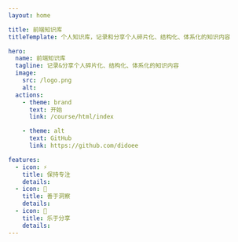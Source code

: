 ```yaml
---
layout: home

title: 前端知识库
titleTemplate: 个人知识库，记录和分享个人碎片化、结构化、体系化的知识内容

hero:
  name: 前端知识库
  tagline: 记录&分享个人碎片化、结构化、体系化的知识内容
  image:
    src: /logo.png
    alt:
  actions:
    - theme: brand
      text: 开始
      link: /course/html/index

    - theme: alt
      text: GitHub
      link: https://github.com/didoee

features:
  - icon: ⚡️
    title: 保持专注
    details:
  - icon: 🌌
    title: 善于洞察
    details:
  - icon: 🌟
    title: 乐于分享
    details:
---
```

